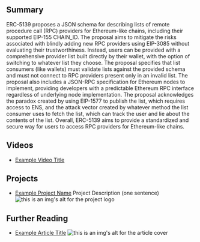 ## Summary

ERC-5139 proposes a JSON schema for describing lists of remote procedure call (RPC) providers for Ethereum-like chains, including their supported EIP-155 CHAIN_ID. The proposal aims to mitigate the risks associated with blindly adding new RPC providers using EIP-3085 without evaluating their trustworthiness. Instead, users can be provided with a comprehensive provider list built directly by their wallet, with the option of switching to whatever list they choose. The proposal specifies that list consumers (like wallets) must validate lists against the provided schema and must not connect to RPC providers present only in an invalid list. The proposal also includes a JSON-RPC specification for Ethereum nodes to implement, providing developers with a predictable Ethereum RPC interface regardless of underlying node implementation. The proposal acknowledges the paradox created by using EIP-1577 to publish the list, which requires access to ENS, and the attack vector created by whatever method the list consumer uses to fetch the list, which can track the user and lie about the contents of the list. Overall, ERC-5139 aims to provide a standardized and secure way for users to access RPC providers for Ethereum-like chains.

## Videos

- [Example Video Title](https://www.youtube.com/watch?v=TDGq4aeevgY)

## Projects

- [Example Project Name](https://xxxx.xxx/xxxxx) Project Description (one sentence) ![this is an img's alt for the project logo](https://xxxx.xxx/project-logo.xxx)

## Further Reading

- [Example Article Title](https://xxxx.xxx/xxxxx) ![this is an img's alt for the article cover](https://xxxx.xxx/article-cover.xxx)
